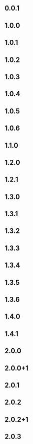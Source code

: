 ## 0.0.1
## 1.0.0
## 1.0.1
## 1.0.2
## 1.0.3
## 1.0.4
## 1.0.5
## 1.0.6
## 1.1.0
## 1.2.0
## 1.2.1
## 1.3.0
## 1.3.1
## 1.3.2
## 1.3.3
## 1.3.4
## 1.3.5
## 1.3.6
## 1.4.0
## 1.4.1
## 2.0.0
## 2.0.0+1
## 2.0.1
## 2.0.2
## 2.0.2+1
## 2.0.3
